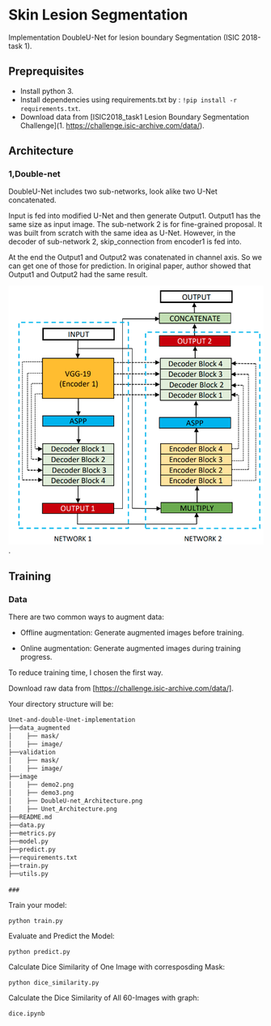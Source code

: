 # Skin Lesion Segmentation

Implementation DoubleU-Net for lesion boundary Segmentation (ISIC 2018-task 1).

## Preprequisites

* Install python 3.
* Install dependencies using requirements.txt by :  ```!pip install -r requirements.txt```.
* Download data from [ISIC2018_task1 Lesion Boundary Segmentation Challenge](1.	https://challenge.isic-archive.com/data/).

## Architecture
### 1,Double-net

DoubleU-Net includes two sub-networks, look alike two U-Net concatenated.

Input is fed into modified U-Net and then generate Output1. Output1 has the same size as input image.
The sub-network 2 is for fine-grained proposal. It was built from scratch with the same idea as U-Net. However, in the decoder of sub-network 2, skip_connection from encoder1 is fed into.

At the end the Output1 and Output2 was conatenated in channel axis. So we can get one of those for prediction.
In original paper, author showed that Output1 and Output2 had the same result.

![DoubleU-Net architecture](graph/DoubleU-net_Architecture.png).

## Training

### Data

There are two common ways to augment data:

- Offline augmentation: Generate augmented images before training.

- Online augmentation: Generate augmented images during training progress.

To reduce training time, I chosen the first way.

Download raw data from [https://challenge.isic-archive.com/data/].

Your directory structure will be:

```
Unet-and-double-Unet-implementation
├──data_augmented
│    ├── mask/
│    ├── image/
├──validation
│    ├── mask/
│    ├── image/
├──image
│    ├── demo2.png
│    ├── demo3.png
│    ├── DoubleU-net_Architecture.png
│    ├── Unet_Architecture.png
├──README.md
├──data.py
├──metrics.py
├──model.py
├──predict.py
├──requirements.txt
├──train.py
├──utils.py

###
```

Train your model:

```
python train.py

```
Evaluate and Predict the Model:

```
python predict.py

```
Calculate Dice Similarity of One Image with corresposding Mask:

```
python dice_similarity.py

```
Calculate the Dice Similarity of All 60-Images with graph:

```
dice.ipynb

```